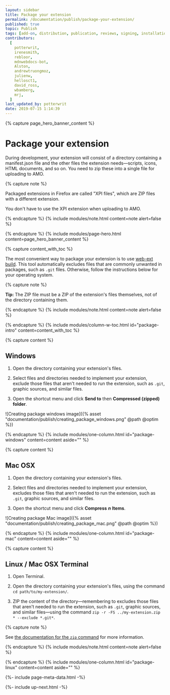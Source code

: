```yaml
---
layout: sidebar
title: Package your extension
permalink: /documentation/publish/package-your-extension/
published: true
topic: Publish
tags: [add-on, distribution, publication, reviews, signing, installation]
contributors:
  [
    potterwrit,
    irenesmith,
    rebloor,
    mdnwebdocs-bot,
    Alston,
    andrewtruongmoz,
    julienw,
    hellosct1,
    david_ross,
    wbamberg,
    mrj,
  ]
last_updated_by: potterwrit
date: 2019-07-15 1:14:39
---
```


<!-- Page Hero Banner -->

{% capture page_hero_banner_content %}

# Package your extension

During development, your extension will consist of a directory containing a manifest.json file and the other files the extension needs—scripts, icons, HTML documents, and so on. You need to zip these into a single file for uploading to AMO.

<!-- Note -->

{% capture note %}

Packaged extensions in Firefox are called "XPI files", which are ZIP files with a different extension.

You don't have to use the XPI extension when uploading to AMO.

{% endcapture %}
{% include modules/note.html
	content=note
	alert=false
%}

<!-- END: Note -->

{% endcapture %}
{% include modules/page-hero.html
	content=page_hero_banner_content
%}

<!-- END: Page Hero Banner -->

<!-- Content with Table of Contents Module -->

{% capture content_with_toc %}

The most convenient way to package your extension is to use [web-ext build](/documentation/develop/web-ext-command-reference/#web-ext-build). This tool automatically excludes files that are commonly unwanted in packages, such as `.git` files. Otherwise, follow the instructions below for your operating system.

<!-- Note -->

{% capture note %}

**Tip:** The ZIP file must be a ZIP of the extension's files themselves, not of the directory containing them.

{% endcapture %}
{% include modules/note.html
	content=note
	alert=false
%}

<!-- END: Note -->

{% endcapture %}
{% include modules/column-w-toc.html
	id="package-intro"
	content=content_with_toc
%}

<!-- END: Content with Table of Contents -->

<!-- Single Column Body Module -->

{% capture content %}

## Windows

1. Open the directory containing your extension's files.

2. Select files and directories needed to implement your extension, exclude those files that aren't needed to run the extension, such as `.git`, graphic sources, and similar files.

3. Open the shortcut menu and click **Send to** then **Compressed (zipped) folder**.

![Creating package windows image]({% asset "documentation/publish/creating_package_windows.png" @path @optim %})

{% endcapture %}
{% include modules/one-column.html
  id="package-windows"
  content=content
  aside=""
%}

<!-- END: Single Column Body Module -->

<!-- Single Column Body Module -->

{% capture content %}

## Mac OSX

1. Open the directory containing your extension's files.

2. Select files and directories needed to implement your extension, excludes those files that aren't needed to run the extension, such as `.git`, graphic sources, and similar files.

3. Open the shortcut menu and click **Compress** **_n_** **Items**.

![Creating package Mac image]({% asset "documentation/publish/creating_package_mac.png" @path @optim %})

{% endcapture %}
{% include modules/one-column.html
  id="package-mac"
  content=content
  aside=""
%}

<!-- END: Single Column Body Module -->

<!-- Single Column Body Module -->

{% capture content %}

## Linux / Mac OSX Terminal

1. Open Terminal.

2. Open the directory containing your extension's files, using the command
   `cd path/to/my-extension/`.

3. ZIP the content of the directory—remembering to excludes those files that aren't needed to run the extension, such as `.git`, graphic sources, and similar files—using the command `zip -r -FS ../my-extension.zip * --exclude *.git*`.

<!-- Note -->

{% capture note %}

See [the documentation for the `zip` command](https://linux.die.net/man/1/zip) for more information.

{% endcapture %}
{% include modules/note.html
	content=note
	alert=false
%}

<!-- END: Note -->

{% endcapture %}
{% include modules/one-column.html
  id="package-linux"
  content=content
  aside=""
%}

<!-- END: Single Column Body Module -->

<!-- Meta Data -->

{%- include page-meta-data.html -%}

<!-- END: Meta Data -->

<!-- Up Next -->

{%- include up-next.html -%}

<!-- END: Up Next -->
